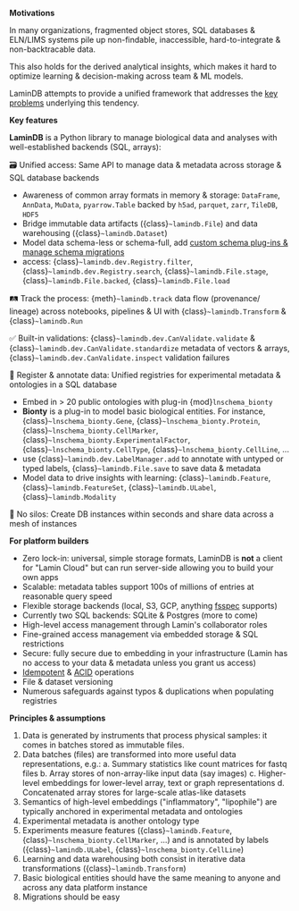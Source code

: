 **Motivations**

In many organizations, fragmented object stores, SQL databases & ELN/LIMS systems pile up non-findable, inaccessible, hard-to-integrate & non-backtracable data.

This also holds for the derived analytical insights, which makes it hard to optimize learning & decision-making across team & ML models.

LaminDB attempts to provide a unified framework that addresses the [key problems](https://lamin.ai/blog/2022/problems) underlying this tendency.

**Key features**

**LaminDB** is a Python library to manage biological data and analyses with well-established backends (SQL, arrays):

🗃️ Unified access: Same API to manage data & metadata across storage & SQL database backends

- Awareness of common array formats in memory & storage: `DataFrame`, `AnnData`, `MuData`, `pyarrow.Table` backed by `h5ad`, `parquet`, `zarr`, `TileDB`, `HDF5`
- Bridge immutable data artifacts ({class}`~lamindb.File`) and data warehousing ({class}`~lamindb.Dataset`)
- Model data schema-less or schema-full, add [custom schema plug-ins & manage schema migrations](/schemas)
- access: {class}`~lamindb.dev.Registry.filter`, {class}`~lamindb.dev.Registry.search`, {class}`~lamindb.File.stage`, {class}`~lamindb.File.backed`, {class}`~lamindb.File.load`

🛤️ Track the process: {meth}`~lamindb.track` data flow (provenance/ lineage) across notebooks, pipelines & UI with {class}`~lamindb.Transform` & {class}`~lamindb.Run`

✅ Built-in validations: {class}`~lamindb.dev.CanValidate.validate` & {class}`~lamindb.dev.CanValidate.standardize` metadata of vectors & arrays, {class}`~lamindb.dev.CanValidate.inspect` validation failures

📜 Register & annotate data: Unified registries for experimental metadata & ontologies in a SQL database

- Embed in > 20 public ontologies with plug-in {mod}`lnschema_bionty`
- **Bionty** is a plug-in to model basic biological entities. For instance, {class}`~lnschema_bionty.Gene`, {class}`~lnschema_bionty.Protein`, {class}`~lnschema_bionty.CellMarker`, {class}`~lnschema_bionty.ExperimentalFactor`, {class}`~lnschema_bionty.CellType`, {class}`~lnschema_bionty.CellLine`, ...
- use {class}`~lamindb.dev.LabelManager.add` to annotate with untyped or typed labels, {class}`~lamindb.File.save` to save data & metadata
- Model data to drive insights with learning: {class}`~lamindb.Feature`, {class}`~lamindb.FeatureSet`, {class}`~lamindb.ULabel`, {class}`~lamindb.Modality`

🔗 No silos: Create DB instances within seconds and share data across a mesh of instances

**For platform builders**

- Zero lock-in: universal, simple storage formats, LaminDB is **not** a client for "Lamin Cloud" but can run server-side allowing you to build your own apps
- Scalable: metadata tables support 100s of millions of entries at reasonable query speed
- Flexible storage backends (local, S3, GCP, anything [fsspec](https://github.com/fsspec) supports)
- Currently two SQL backends: SQLite & Postgres (more to come)
- High-level access management through Lamin's collaborator roles
- Fine-grained access management via embedded storage & SQL restrictions
- Secure: fully secure due to embedding in your infrastructure (Lamin has no access to your data & metadata unless you grant us access)
- [Idempotent](docs:faq/idempotency) & [ACID](docs:faq/acid) operations
- File & dataset versioning
- Numerous safeguards against typos & duplications when populating registries

**Principles & assumptions**

1. Data is generated by instruments that process physical samples: it comes in batches stored as immutable files.
2. Data batches (files) are transformed into more useful data representations, e.g.:
   a. Summary statistics like count matrices for fastq files
   b. Array stores of non-array-like input data (say images)
   c. Higher-level embeddings for lower-level array, text or graph representations
   d. Concatenated array stores for large-scale atlas-like datasets
3. Semantics of high-level embeddings ("inflammatory", "lipophile") are typically anchored in experimental metadata and ontologies
4. Experimental metadata is another ontology type
5. Experiments measure features ({class}`~lamindb.Feature`, {class}`~lnschema_bionty.CellMarker`, ...) and is annotated by labels ({class}`~lamindb.ULabel`, {class}`~lnschema_bionty.CellLine`)
6. Learning and data warehousing both consist in iterative data transformations ({class}`~lamindb.Transform`)
7. Basic biological entities should have the same meaning to anyone and across any data platform instance
8. Migrations should be easy
